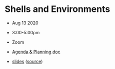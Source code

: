# Shells and Environments
- Aug  13 2020
- 3:00-5:00pm
- Zoom

- [Agenda & Planning doc](https://docs.google.com/document/d/1oNgZGUqB6Go0mkrLwiVBtq7nu-zrVvaJRqxT5QKVzkg/edit)
- [slides](https://flatironinstitute.github.io/learn-sciware-dev/10_EnvShell/slides.html) ([source](main.md))


